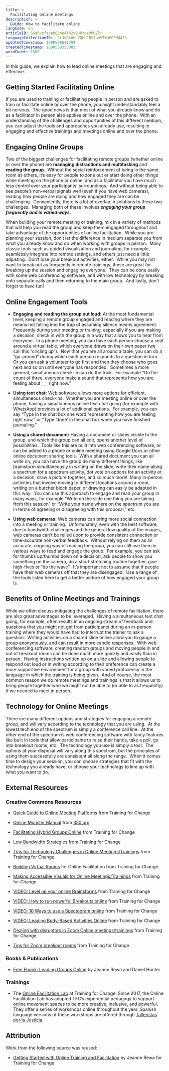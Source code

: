 ```yaml
---
title: >
  Facilitating online meetings
description: >
  Guide: How to facilitate online
langCode: en
articleID: 5GqRvzfappUQ3oeATh2x9UUYgz9MOZlr
languageCollectionID: _JrJoRkoH-7QhhJR2fuuVTYoFGFMQAFs
updatedTimestamp: 1690558611794
createdTimestamp: 1690550355083
wordCount: 1500
---
```


In this guide, we explain how to lead online meetings that are engaging and effective.

## Getting Started Facilitating Online

If you are used to training or facilitating people in person and are asked to train or facilitate online or over the phone, you might understandably feel a bit nervous.  The good news is that most of what you already know and do as a facilitator in person also applies online and over the phone.  With an understanding of the challenges and opportunities of this different medium, you can adjust the tools and approaches you already use, resulting in engaging and effective trainings and meetings online and over the phone.

## Engaging Online Groups

Two of the biggest challenges for facilitating remote groups (whether online or over the phone) are **managing distractions** **and multitasking** and **reading the group**.  Without the social reinforcement of being in the same room as others, it’s easy for people to zone out or start doing other things while meeting on the phone or online, and as a facilitator you have much less control over your participants’ surroundings.  And without being able to see people’s non-verbal signals well (even if you have web cameras), reading how people are doing and how engaged they are can be challenging.  Conveniently, there is a lot of overlap in solutions to these two challenges.  Managing both of these involves **_engaging your group frequently and in varied ways_**.

When building your remote meeting or training, mix in a variety of methods that will help you read the group and keep them engaged throughout and take advantage of the opportunities of online facilitation.  While you are planning your session, don’t let the difference in medium separate you from what you already know and do when working with groups in person.  Many classic tools such as guided visualization and journaling, for example, seamlessly integrate into remote settings, and others just need a little adjusting.  Don’t lose your breakout activities, either.  While you may not want to break out as frequently in remote trainings, these are great for breaking up the session and engaging everyone.  They can be done easily with some web conferencing software, and with low technology by breaking onto separate calls and then returning to the main group.  And lastly, don’t forget to have fun!

## Online Engagement Tools

-   **Engaging and reading the group out loud:** At the most fundamental level, keeping a remote group engaged and reading where they are means not falling into the trap of assuming silence means agreement.  Frequently during your meeting or training, especially if you are making a decision, check in with the group in a way that allows you to hear from everyone.  In a phone meeting, you can have each person choose a seat around a virtual table, which everyone draws on their own paper (we call this “circling up”).  Now that you are all around a table, you can do a “go-around” during which each person responds to a question in turn.  Or you can ask a volunteer to go first and then they choose who goes next and so on until everyone has responded.  Sometimes a more general, simultaneous check-in can do the trick.  For example “On the count of three, everyone make a sound that represents how you are feeling about \_\_\_ right now.” 
    
-   **Using text chat:** Web software allows more options for efficient, simultaneous check-ins.  Whether you are meeting online or over the phone, having a simultaneous online text chat going (for example with WhatsApp) provides a lot of additional options.  For example, you can say “Type in the chat box one word representing how you are feeling right now,” or “Type ‘done’ in the chat box when you have finished journaling.”
    
-   **Using a shared document:** Having a document or slides visible to the group, and which the group can all edit, opens another level of possibilities.  Tools like this are built into web conferencing software, or can be added to a phone or online meeting using Google Docs or other online document sharing tools.  With a shared document you can all write on, you can have the group do many different things, like brainstorm simultaneously in writing on the slide, write their name along a spectrum for a spectrum activity, dot vote on options for an activity or a decision, draw a picture together, and so much more!  Many in-person activities that involve moving to different locations around a room, writing on a butcher block paper, or drawing can easily be adapted in this way.  You can use this approach to engage and read your group in many ways, for example “Write on the slide one thing you are taking from this session” or “Write your name where on the spectrum you are in terms of agreeing or disagreeing with this proposal,” etc.
    
-   **Using web cameras:** Web cameras can bring more social connection into a meeting or training.  Unfortunately, even with the best software, due to bandwidth challenges and the general low quality of the images, web cameras can’t be relied upon to provide consistent connection or time-accurate non-verbal feedback.  Without relying on them as an accurate, ongoing way of reading the group, you can still use them in various ways to read and engage the group.  For example, you can ask for thumbs up/thumbs down on a decision, ask people to show you something on the camera, do a short stretching routine together, give high-fives or “do the wave”.  It’s important not to assume that if people have their web cameras off that they are disengaged.  Use a range of the tools listed here to get a better picture of how engaged your group is.
    

## Benefits of Online Meetings and Trainings

While we often discuss mitigating the challenges of remote facilitation, there are also great advantages to be leveraged.  Having a simultaneous text chat going, for example, often results in an ongoing stream of feedback and questions that you might not get from participants during an in-person training where they would have had to interrupt the trainer to ask a question.  Writing activities on a shared slide online allow you to gauge a group anonymously, and can result in more candid responses.  With web conferencing software, creating random groups and moving people in and out of breakout rooms can be done much more quickly and easily than in person.  Having instructions written up on a slide and allowing people to respond out loud or in writing according to their preference can create a more supportive environment for a group with varied proficiency in the language in which the training is being given.  And of course, the most common reason we do remote meetings and trainings is that it allows us to bring people together who we might not be able to (or able to as frequently) if we needed to meet in person. 

## Technology for Online Meetings

There are many different options and strategies for engaging a remote group, and will vary according to the technology that you are using.  At the lowest tech end of the spectrum is simply a conference call line.  At the other end of the spectrum is web conferencing software with fancy features like built in tools that allow participants to raise their hands, take a poll, go into breakout rooms, etc.  The technology you use is simply a tool.  The options at your disposal will vary along this spectrum, but the principles of using them successfully are consistent all along the range.  When it comes time to design your session, you can choose strategies that fit with the technology you already have, or choose your technology to line up with what you want to do.

## External Resources

### Creative Commons Resources

-   [Quick Guide to Online Meeting Platforms](https://www.trainingforchange.org/training_tools/online-meeting-platforms/?utm_source=activisthandbook.org) from Training for Change 
    
-   [Online Monster Manual](https://trainings.350.org/?resource=online-monster-manual) from [350.org](http://350.org)
    
-   [Facilitating Hybrid Groups Online](https://www.trainingforchange.org/training_tools/facilitating-hybrid-groups-online/?utm_source=activisthandbook.org) from Training for Change
    
-   [Low Bandwidth Strategies](https://www.trainingforchange.org/training_tools/low-bandwidth-strategies/?utm_source=activisthandbook.org) from Training for Change
    
-   [Tips for Technology Challenges in Online Meetings/Trainings](https://www.trainingforchange.org/training_tools/tips-for-technology-challenges/?utm_source=activisthandbook.org) from Training for Change
    
-   [Building Virtual Rooms](https://www.trainingforchange.org/training_tools/building-virtual-rooms/?utm_source=activisthandbook.org) for Online Facilitation from Training for Change
    
-   [Making Accessible Visuals for Online Meetings/Trainings](https://www.trainingforchange.org/training_tools/making-accessible-visuals/?utm_source=activisthandbook.org) from Training for Change
    
-   [VIDEO: Level up your online Brainstorms](https://www.trainingforchange.org/training_tools/online-brainstorms/?utm_source=activisthandbook.org) from Training for Change
    
-   [VIDEO: How to run powerful Breakouts online](https://www.trainingforchange.org/training_tools/breakouts-online/?utm_source=activisthandbook.org) from Training for Change
    
-   [VIDEO: 10 Ways to use a Spectogram online](https://www.trainingforchange.org/training_tools/spectograms-online/?utm_source=activisthandbook.org) from Training for Change
    
-   [VIDEO: Leading Body-Based Activities Online](https://www.trainingforchange.org/training_tools/body-based-online/?utm_source=activisthandbook.org) from Training for Change
    
-   [Dealing with disruptors in Zoom Online meetings/trainings](https://www.trainingforchange.org/training_tools/dealing-with-disruptors-online/?utm_source=activisthandbook.org) from Training for Change
    
-   [Tips for Zoom breakout rooms](https://www.trainingforchange.org/training_tools/zoom-breakouts/?utm_source=activisthandbook.org) from Training for Change
    

### Books & Publications

-   [Free Ebook: Leading Groups Online](https://www.trainingforchange.org/training_tools/leading-groups-online-book/) by Jeanne Rewa and Daniel Hunter
    

### Trainings

-   The [Online Facilitation Lab](https://www.trainingforchange.org/programs/online-training/) at Training for Change: Since 2017, the Online Facilitation Lab has adapted TFC’s experiential pedagogy to support online movement spaces to be more creative, inclusive, and powerful. They offer a series of workshops online throughout the year. Spanish language versions of these workshops are offered through [Talleristas por la Justicia](https://www.trainingforchange.org/programs/txj/).
    

## Attribution

Work from the following source was reused:

-   [Getting Started with Online Training and Facilitation](https://www.trainingforchange.org/training_tools/getting-started-with-online-training-facilitation/) by Jeanne Rewa for Training for Change